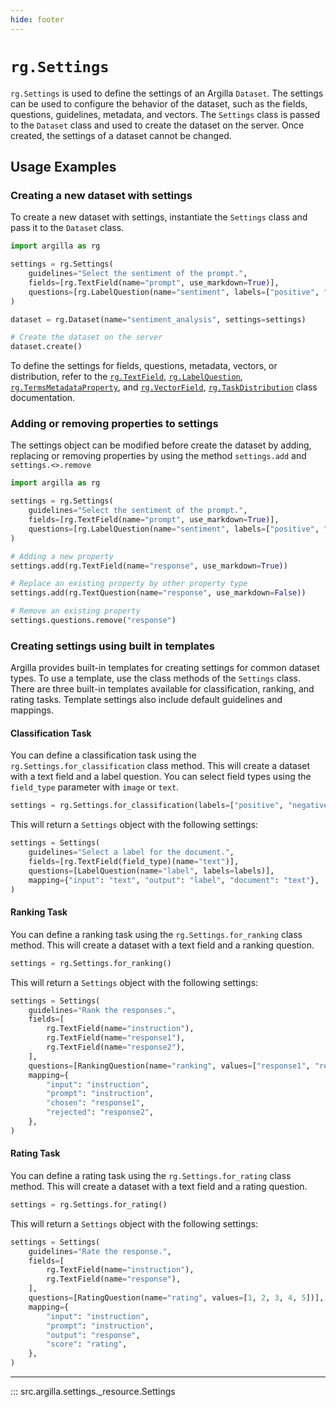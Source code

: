 ```yaml
---
hide: footer
---
```

# `rg.Settings`

`rg.Settings` is used to define the settings of an Argilla `Dataset`. The settings can be used to configure the
behavior of the dataset, such as the fields, questions, guidelines, metadata, and vectors. The `Settings` class is
passed to the `Dataset` class and used to create the dataset on the server. Once created, the settings of a dataset
cannot be changed.

## Usage Examples

### Creating a new dataset with settings

To create a new dataset with settings, instantiate the `Settings` class and pass it to the `Dataset` class.

```python
import argilla as rg

settings = rg.Settings(
    guidelines="Select the sentiment of the prompt.",
    fields=[rg.TextField(name="prompt", use_markdown=True)],
    questions=[rg.LabelQuestion(name="sentiment", labels=["positive", "negative"])],
)

dataset = rg.Dataset(name="sentiment_analysis", settings=settings)

# Create the dataset on the server
dataset.create()

```

To define the settings for fields, questions, metadata, vectors, or distribution, refer to the [`rg.TextField`](fields.md), [`rg.LabelQuestion`](questions.md), [`rg.TermsMetadataProperty`](metadata_property.md), and [`rg.VectorField`](vectors.md), [`rg.TaskDistribution`](task_distribution.md) class documentation.

### Adding or removing properties to settings

The settings object can be modified before create the dataset by adding, replacing or removing properties by using
the method `settings.add` and `settings.<>.remove`

```python
import argilla as rg

settings = rg.Settings(
    guidelines="Select the sentiment of the prompt.",
    fields=[rg.TextField(name="prompt", use_markdown=True)],
    questions=[rg.LabelQuestion(name="sentiment", labels=["positive", "negative"])],
)

# Adding a new property
settings.add(rg.TextField(name="response", use_markdown=True))

# Replace an existing property by other property type
settings.add(rg.TextQuestion(name="response", use_markdown=False))

# Remove an existing property
settings.questions.remove("response")

```

### Creating settings using built in templates

Argilla provides built-in templates for creating settings for common dataset types. To use a template, use the class methods of the `Settings` class. There are three built-in templates available for classification, ranking, and rating tasks. Template settings also include default guidelines and mappings.

#### Classification Task

You can define a classification task using the `rg.Settings.for_classification` class method. This will create a dataset with a text field and a label question. You can select field types using the `field_type` parameter with `image` or `text`.

```python
settings = rg.Settings.for_classification(labels=["positive", "negative"]) # (1)
```

This will return a `Settings` object with the following settings:

```python
settings = Settings(
    guidelines="Select a label for the document.",
    fields=[rg.TextField(field_type)(name="text")],
    questions=[LabelQuestion(name="label", labels=labels)],
    mapping={"input": "text", "output": "label", "document": "text"},
)
```

#### Ranking Task

You can define a ranking task using the `rg.Settings.for_ranking` class method. This will create a dataset with a text field and a ranking question.

```python
settings = rg.Settings.for_ranking()
```

This will return a `Settings` object with the following settings:

```python
settings = Settings(
    guidelines="Rank the responses.",
    fields=[
        rg.TextField(name="instruction"),
        rg.TextField(name="response1"),
        rg.TextField(name="response2"),
    ],
    questions=[RankingQuestion(name="ranking", values=["response1", "response2"])],
    mapping={
        "input": "instruction",
        "prompt": "instruction",
        "chosen": "response1",
        "rejected": "response2",
    },
)
```

#### Rating Task

You can define a rating task using the `rg.Settings.for_rating` class method. This will create a dataset with a text field and a rating question.

```python
settings = rg.Settings.for_rating()
```

This will return a `Settings` object with the following settings:

```python
settings = Settings(
    guidelines="Rate the response.",
    fields=[
        rg.TextField(name="instruction"),
        rg.TextField(name="response"),
    ],
    questions=[RatingQuestion(name="rating", values=[1, 2, 3, 4, 5])],
    mapping={
        "input": "instruction",
        "prompt": "instruction",
        "output": "response",
        "score": "rating",
    },
)
```

---

::: src.argilla.settings._resource.Settings
